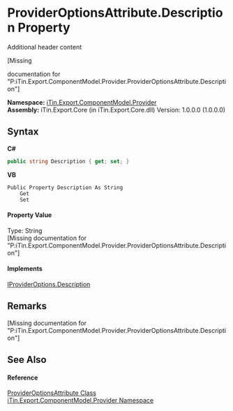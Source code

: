 # ProviderOptionsAttribute.Description Property 
Additional header content 

\[Missing <summary> documentation for "P:iTin.Export.ComponentModel.Provider.ProviderOptionsAttribute.Description"\]

**Namespace:**&nbsp;<a href="723a96b5-5779-2554-cf17-05149bfcb802">iTin.Export.ComponentModel.Provider</a><br />**Assembly:**&nbsp;iTin.Export.Core (in iTin.Export.Core.dll) Version: 1.0.0.0 (1.0.0.0)

## Syntax

**C#**<br />
``` C#
public string Description { get; set; }
```

**VB**<br />
``` VB
Public Property Description As String
	Get
	Set
```


#### Property Value
Type: String<br />\[Missing <value> documentation for "P:iTin.Export.ComponentModel.Provider.ProviderOptionsAttribute.Description"\]

#### Implements
<a href="efcf29c3-5e53-0cbe-5ca0-1e6a1499ea60">IProviderOptions.Description</a><br />

## Remarks
\[Missing <remarks> documentation for "P:iTin.Export.ComponentModel.Provider.ProviderOptionsAttribute.Description"\]

## See Also


#### Reference
<a href="120d0948-de39-fcf0-2738-37b8265fb823">ProviderOptionsAttribute Class</a><br /><a href="723a96b5-5779-2554-cf17-05149bfcb802">iTin.Export.ComponentModel.Provider Namespace</a><br />